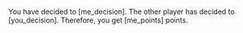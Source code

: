 You have decided to [me_decision]. The other player has decided to [you_decision].
Therefore, you get [me_points] points.
